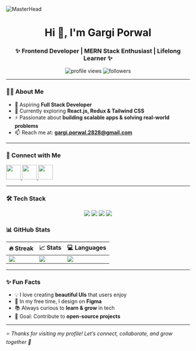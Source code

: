 ![MasterHead](https://miro.medium.com/max/1400/0*enrI7BXUzwJEomlq.gif)

<h1 align="center">Hi 👋, I'm Gargi Porwal</h1>
<h3 align="center">✨ Frontend Developer | MERN Stack Enthusiast | Lifelong Learner ✨</h3>

<p align="center">
  <img src="https://komarev.com/ghpvc/?username=gargiporwal-01&label=Profile%20Views&color=0e75b6&style=flat" alt="profile views" />  
  <img src="https://img.shields.io/github/followers/gargiporwal-01?label=Followers&style=social" alt="followers" />  
</p>

---

### 👩‍💻 About Me
- 💼 Aspiring **Full Stack Developer**  
- 🌱 Currently exploring **React.js, Redux & Tailwind CSS**  
- ⚡ Passionate about **building scalable apps & solving real-world problems**  
- 📫 Reach me at: **gargi.porwal.2828@gmail.com**

---

### 🔗 Connect with Me  
<p align="left">
  <a href="https://www.linkedin.com/in/gargi-porwal-a7aa81230/" target="blank">
    <img src="https://img.icons8.com/color/48/000000/linkedin.png" height="40" width="40" />
  </a>
  <a href="https://www.youtube.com/c/gargi porwal" target="blank">
    <img src="https://img.icons8.com/color/48/000000/youtube-play.png" height="40" width="40" />
  </a>
  <a href="https://www.leetcode.com/gargi_porwal_01" target="blank">
    <img src="https://img.icons8.com/external-tal-revivo-color-tal-revivo/48/000000/external-level-up-your-coding-skills-and-quickly-land-a-job-logo-color-tal-revivo.png" height="40" width="40" />
  </a>
</p>

---

### 🛠️ Tech Stack  
<p align="center">  
  <!-- Frontend -->
  <img src="https://skillicons.dev/icons?i=html,css,js,react,redux,materialui,bootstrap,tailwind" />  
  <!-- Backend -->
  <img src="https://skillicons.dev/icons?i=nodejs,express,mongodb,mysql,php,java,python" />  
  <!-- Cloud & DevOps -->
  <img src="https://skillicons.dev/icons?i=docker,aws,firebase,gcp" />  
  <!-- Tools -->
  <img src="https://skillicons.dev/icons?i=git,figma,postman" />  
</p>  


### 📊 GitHub Stats  
<div align="center">

| 🔥 Streak | 📈 Stats | 💻 Languages |
|-----------|----------|--------------|
| <img src="https://github-readme-streak-stats.herokuapp.com/?user=gargiporwal-01&theme=tokyonight" /> | <img src="https://github-readme-stats.vercel.app/api?username=gargiporwal-01&show_icons=true&theme=tokyonight" /> | <img src="https://github-readme-stats.vercel.app/api/top-langs/?username=gargiporwal-01&layout=compact&theme=tokyonight" /> |

</div>

---

### ✨ Fun Facts  
- 💡 I love creating **beautiful UIs** that users enjoy  
- 🎨 In my free time, I design on **Figma**  
- 📚 Always curious to **learn & grow** in tech  
- 🎯 Goal: Contribute to **open-source projects**  

---

⭐️ *Thanks for visiting my profile! Let’s connect, collaborate, and grow together 🚀*
